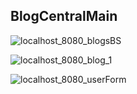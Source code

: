 ## BlogCentralMain

![localhost_8080_blogsBS](https://user-images.githubusercontent.com/92089004/208446030-a31751df-dfc9-4e4e-9cfe-e5ec6630b540.png)

![localhost_8080_blog_1](https://user-images.githubusercontent.com/92089004/208446057-a323f23a-6d39-4eb3-ae9b-ca60fa34d750.png)



![localhost_8080_userForm](https://user-images.githubusercontent.com/92089004/208446113-c47b48d1-bbbb-42ba-8733-3586c3feafc6.png)
